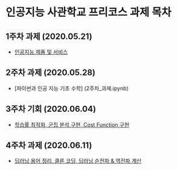 # 인공지능 사관학교 프리코스 과제 목차

## 1주차 과제 (2020.05.21)
* [인공지능 제품 및 서비스](1주차과제.ipynb)

## 2주차 과제 (2020.05.28)
* [파이썬과 인공 지능 기초 수학] (2주차_과제.ipynb)

## 3주차 기회 (2020.06.04)
* [학습률 최적화, 군집 분석 구현, Cost Function 구현](3주차_과제.ipynb)

## 4주차 과제 (2020.06.11)
* [딥러닝 용어 정리, 클론 코딩, 딥러닝 순전파 & 역전파 계산](4주차_과제.ipynb)
